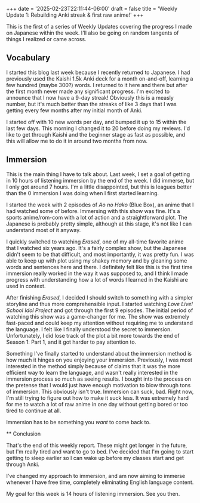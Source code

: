 +++
date = '2025-02-23T22:11:44-06:00'
draft = false
title = 'Weekly Update 1: Rebuilding Anki streak & first raw anime!'
+++

This is the first of a series of Weekly Updates covering the progress I made on Japanese within the week.
I'll also be going on random tangents of things I realized or came across.

## Vocabulary

I started this blog last week because I recently returned to Japanese. I had previously used the Kaishi 1.5k Anki deck for a month on-and-off, learning a few hundred (maybe 300?) words.
I returned to it here and there but after the first month never made any significant progress. I'm excited to announce that I now have a 9-day streak!
Obviously this is a measly number, but it's much better than the streaks of like 3 days that I was getting every few months after my initial month of Anki.

I started off with 10 new words per day, and bumped it up to 15 within the last few days. This morning I changed it to 20 before doing my reviews. I'd like to get through Kaishi and the beginner stage as fast as possible, and this will allow me to do it in around two months from now.

## Immersion

This is the main thing I have to talk about.
Last week, I set a goal of getting in 10 hours of listening immersion by the end of the week.
I did immerse, but I only got around 7 hours. I'm a little disappointed, but this is leagues better than the 0 immersion I was doing when I first started learning.

I started the week with 2 episodes of *Ao no Hako* (Blue Box), an anime that I had watched some of before.
Immersing with this show was fine. It's a sports anime/rom-com with a lot of action and a straightforward plot.
The Japanese is probably pretty simple, although at this stage, it's not like I can understand most of it anyway.

I quickly switched to watching *Erased*, one of my all-time favorite anime that I watched six years ago. It's a fairly complex show, but the Japanese didn't seem to be that difficult, and most importantly, it was pretty fun. I was able to keep up with plot using my shakey memory and by gleaning some words and sentences here and there. I definitely felt like this is the first time immersion really worked in the way it was supposed to, and I think I made progress with understanding how a lot of words I learned in the Kaishi are used in context.

After finishing *Erased*, I decided I should switch to something with a simpler storyline and thus more comprehensible input. I started watching *Love Live! School Idol Project* and got through the first 9 episodes. The initial period of watching this show was a game-changer for me. The show was extremely fast-paced and could keep my attention without requiring me to understand the language. I felt like I finally understood the secret to immersion. Unfortunately, I did lose track of the plot a bit more towards the end of Season 1: Part 1, and it got harder to pay attention to.

Something I've finally started to understand about the immersion method is how much it hinges on you enjoying your immersion. Previously, I was most interested in the method simply because of claims that it was the more efficient way to learn the language, and wasn't really interested in the immersion process so much as seeing results. I bought into the process on the pretense that I would just have enough motivation to blow through tons of immersion. This obviously isn't true. Immersion can suck, bad. Right now, I'm still trying to figure out how to make it suck less. It was extremely hard for me to watch a lot of raw anime in one day without getting bored or too tired to continue at all.

Immersion has to be something you *want* to come back to.

** Conclusion

That's the end of this weekly report. These might get longer in the future, but I'm really tired and want to go to bed.
I've decided that I'm going to start getting to sleep earlier so I can wake up before my classes start and get through Anki.

I've changed my approach to immersion, and am now aiming to immerse whenever I have free time, completely eliminating English language content.

My goal for this week is 14 hours of listening immersion.
See you then.
